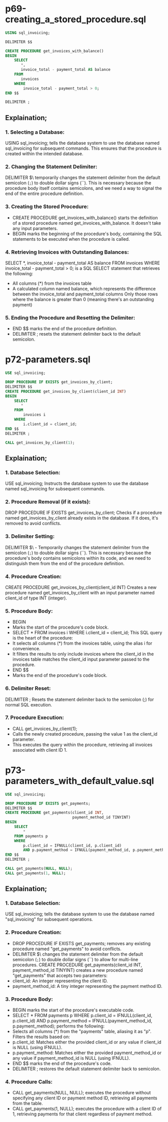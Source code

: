 # p69-creating_a_stored_procedure.sql

```sql
USING sql_invoicing;

DELIMITER $$

CREATE PROCEDURE get_invoices_with_balance() 
BEGIN
    SELECT
       *,
       invoice_total - payment_total AS balance
    FROM
       invoices
    WHERE
        invoice_total - payment_total > 0;
END $$

DELIMITER ;

```

## Explaination;

### 1. Selecting a Database:

USING sql_invoicing; tells the database system to use the database named sql_invoicing for subsequent commands. This ensures that the procedure is created within the intended database.

### 2. Changing the Statement Delimiter:

DELIMITER $<span class="math-inline">\ temporarily changes the statement delimiter from the default semicolon (`;`) to double dollar signs (``). This is necessary because the procedure body itself contains semicolons, and we need a way to signal the end of the entire procedure definition.

### 3. Creating the Stored Procedure:

- CREATE PROCEDURE get_invoices_with_balance() starts the definition of a stored procedure named get_invoices_with_balance. It doesn't take any input parameters.
- BEGIN marks the beginning of the procedure's body, containing the SQL statements to be executed when the procedure is called.

### 4. Retrieving Invoices with Outstanding Balances:

SELECT *, invoice_total - payment_total AS balance FROM invoices WHERE invoice_total - payment_total > 0; is a SQL SELECT statement that retrieves the following:
- All columns (*) from the invoices table
- A calculated column named balance, which represents the difference between the invoice_total and payment_total columns
Only those rows where the balance is greater than 0 (meaning there's an outstanding payment)

### 5. Ending the Procedure and Resetting the Delimiter:

- END $$ marks the end of the procedure definition.
- DELIMITER ; resets the statement delimiter back to the default semicolon.







# p72-parameters.sql

```sql
USE sql_invoicing;

DROP PROCEDURE IF EXISTS get_invoices_by_client;
DELIMITER $$
CREATE PROCEDURE get_invoices_by_client(client_id INT)
BEGIN
    SELECT
       *
    FROM
        invoices i
    WHERE
        i.client_id = client_id;
END $$
DELIMITER ;

CALL get_invoices_by_client(1);

```

## Explaination;

### 1. Database Selection:

USE sql_invoicing;
Instructs the database system to use the database named sql_invoicing for subsequent commands.

### 2. Procedure Removal (if it exists):

DROP PROCEDURE IF EXISTS get_invoices_by_client;
Checks if a procedure named get_invoices_by_client already exists in the database.
If it does, it's removed to avoid conflicts.

### 3. Delimiter Setting:

DELIMITER $<span class="math-inline">\ - Temporarily changes the statement delimiter from the semicolon (`;`) to double dollar signs (``).
This is necessary because the procedure's body contains semicolons within its code, and we need to distinguish them from the end of the procedure definition.

### 4. Procedure Creation:

CREATE PROCEDURE get_invoices_by_client(client_id INT)
Creates a new procedure named get_invoices_by_client with an input parameter named client_id of type INT (integer).

### 5. Procedure Body:

- BEGIN
- Marks the start of the procedure's code block.
- SELECT * FROM invoices i WHERE i.client_id = client_id;
This SQL query is the heart of the procedure:
- It selects all columns (*) from the invoices table, using the alias i for convenience.
- It filters the results to only include invoices where the client_id in the invoices table matches the client_id input parameter passed to the procedure.
- END $$
- Marks the end of the procedure's code block.

### 6. Delimiter Reset:

DELIMITER ;
Resets the statement delimiter back to the semicolon (;) for normal SQL execution.

### 7. Procedure Execution:

- CALL get_invoices_by_client(1);
- Calls the newly created procedure, passing the value 1 as the client_id parameter.
- This executes the query within the procedure, retrieving all invoices associated with client ID 1.







# p73-parameters_with_default_value.sql

```sql
USE sql_invoicing;

DROP PROCEDURE IF EXISTS get_payments;
DELIMITER $$
CREATE PROCEDURE get_payments(client_id INT,
                              payment_method_id TINYINT)
BEGIN
    SELECT
        *
    FROM payments p
    WHERE
        p.client_id = IFNULL(client_id, p.client_id)
        AND p.payment_method = IFNULL(payment_method_id, p.payment_method);
END $$
DELIMITER ;

CALL get_payments(NULL, NULL);
CALL get_payments(1, NULL);

```
## Explaination;

### 1. Database Selection:

USE sql_invoicing; tells the database system to use the database named "sql_invoicing" for subsequent operations.

### 2. Procedure Creation:

- DROP PROCEDURE IF EXISTS get_payments; removes any existing procedure named "get_payments" to avoid conflicts.
- DELIMITER $<span class="math-inline">\ changes the statement delimiter from the default semicolon (`;`) to double dollar signs (``) to allow for multi-line procedures.
 CREATE PROCEDURE get_payments(client_id INT, payment_method_id TINYINT) creates a new procedure named "get_payments" that accepts two parameters:
- client_id: An integer representing the client ID.
- payment_method_id: A tiny integer representing the payment method ID.

### 3. Procedure Body:

- BEGIN marks the start of the procedure's executable code.
- SELECT * FROM payments p WHERE p.client_id = IFNULL(client_id, p.client_id) AND p.payment_method = IFNULL(payment_method_id, p.payment_method); performs the following:
- Selects all columns (*) from the "payments" table, aliasing it as "p".
Filters the results based on:
- p.client_id: Matches either the provided client_id or any value if client_id is NULL (using IFNULL).
- p.payment_method: Matches either the provided payment_method_id or any value if payment_method_id is NULL (using IFNULL).
- END $$ marks the end of the procedure's code.
- DELIMITER ; restores the default statement delimiter back to semicolon.

### 4. Procedure Calls:

- CALL get_payments(NULL, NULL); executes the procedure without specifying any client ID or payment method ID, retrieving all payments from the table.
- CALL get_payments(1, NULL); executes the procedure with a client ID of 1, retrieving payments for that client regardless of payment method.
